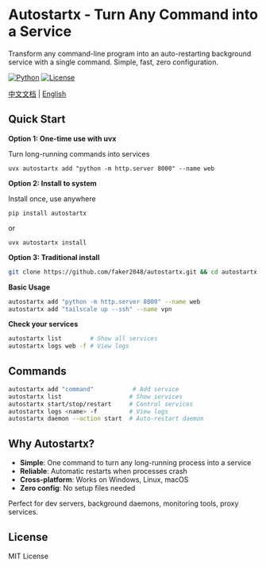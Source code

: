 # Autostartx - Turn Any Command into a Service

Transform any command-line program into an auto-restarting background service with a single command. Simple, fast, zero configuration.

[![Python](https://img.shields.io/badge/python-3.8+-blue.svg)](https://python.org) [![License](https://img.shields.io/badge/license-MIT-blue.svg)](LICENSE)

[中文文档](README_zh.md) | [English](README.md)

## Quick Start

**Option 1: One-time use with uvx**  

Turn long-running commands into services  

`
uvx autostartx add "python -m http.server 8000" --name web
`

**Option 2: Install to system**  

Install once, use anywhere  

`pip install autostartx`

or

`uvx autostartx install`

**Option 3: Traditional install**
```bash
git clone https://github.com/faker2048/autostartx.git && cd autostartx && pip install .
```

**Basic Usage**
```bash
autostartx add "python -m http.server 8000" --name web
autostartx add "tailscale up --ssh" --name vpn
```

**Check your services**
```bash
autostartx list        # Show all services
autostartx logs web -f # View logs
```

## Commands

```bash
autostartx add "command"           # Add service
autostartx list                   # Show services
autostartx start/stop/restart     # Control services  
autostartx logs <name> -f         # View logs
autostartx daemon --action start  # Auto-restart daemon
```

## Why Autostartx?

- **Simple**: One command to turn any long-running process into a service
- **Reliable**: Automatic restarts when processes crash
- **Cross-platform**: Works on Windows, Linux, macOS
- **Zero config**: No setup files needed

Perfect for dev servers, background daemons, monitoring tools, proxy services.

## License

MIT License